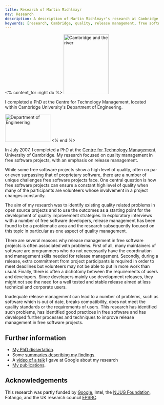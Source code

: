 ```yaml
---
title: Research of Martin Michlmayr
nav: Research
description: A description of Martin Michlmayr's research at Cambridge
keywords: [research, Cambridge, quality, release management, free software, FLOSS, open source]
---
```


<% content_for :right do %>
<img src = "../images/r_cam_punting.jpg" class="border" alt="Cambridge and the river" width="148" height="196" />

I completed a PhD at the Centre for Technology Management, located
within Cambridge University's Department of Engineering.

<img src = "../images/r_cam_eng.jpg" class="border" alt="Department of Engineering" width="148" height="92" />
<% end %>

In July 2007, I completed a PhD at the <a href =
"http://www.ifm.eng.cam.ac.uk/ctm/">Centre for Technology Management</a>,
University of Cambridge.  My research focused on quality management in free
software projects, with an emphasis on release management.

While some free software projects show a high level of quality, often on
par or even surpassing that of proprietary software, there are a number of
unique challenges free software projects face.  One central question is how
free software projects can ensure a constant high level of quality when
many of the participants are volunteers whose involvement in a project
changes constantly.

The aim of my research was to identify existing quality related problems in
open source projects and to use the outcomes as a starting point for the
development of quality improvement strategies.  In exploratory interviews
with a number of free software developers, release management has been
found to be a problematic area and the research subsequently focused on
this topic in particular as one aspect of quality management.

There are several reasons why release management in free software projects
is often associated with problems.  First of all, many maintainers of
software are programmers who do not necessarily have the coordination and
management skills needed for release management.  Secondly, during a
release, extra commitment from project participants is required in order to
meet deadlines but volunteers may not be able to put in more work than
usual.  Finally, there is often a dichotomy between the requirements of
users and developers.  Since developers mainly use development releases,
they might not see the need for a well tested and stable release aimed at
less technical and corporate users.

Inadequate release management can lead to a number of problems, such as
software which is out of date, breaks compatibility, does not meet the
quality standards or the requirements of users.  This research has
identified such problems, has identified good practices in free software
and has developed further processes and techniques to improve release
management in free software projects.

<h2>Further information</h2>

<ul>

<li><a href = "/publications/michlmayr-phd.pdf">My PhD dissertation</a>.</li>

<li>Some <a href = "/journal/phd?reverse=yes">summaries describing my
findings</a>.</li>

<li>A <a href =
"http://video.google.com/videoplay?docid=-5503858974016723264">video of a
talk</a> I gave at Google about my research</li>

<li><a href = "/publications">My publications</a>.</li>

</ul>

<h2>Acknowledgements</h2>

This research was partly funded by <a href =
"http://code.google.com/">Google</a>, Intel, the <a href =
"http://foundation.nuug.no/">NUUG Foundation</a>, Fotango, and the UK
research council <a href = "http://www.epsrc.ac.uk/">EPSRC</a>.


